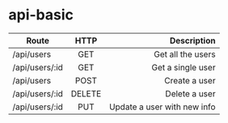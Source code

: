 # api-basic

| **Route**        | **HTTP**           | **Description**  |
| ------------- |:-------------:| -----:|
| /api/users    | GET           | Get all the users |
| /api/users/:id| GET           | Get a single user   |  
| /api/users    | POST          | Create a user |
| /api/users/:id| DELETE        | Delete a user |
| /api/users/:id| PUT           | Update a user with new info |
